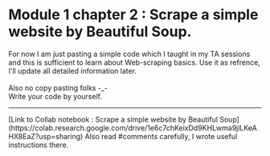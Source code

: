 # Module 1 chapter 2 : Scrape a simple website by Beautiful Soup.
For now I am just pasting a simple code which I taught in my TA sessions and this is sufficient to learn about Web-scraping basics. Use it as refrence, I'll update all detailed information later.
<br>
<br>
Also no copy pasting folks -_- <br> Write your code by yourself.
<hr>
[Link to Collab notebook : Scrape a simple website by Beautiful Soup](https://colab.research.google.com/drive/1e6c7chKeixDd9KHLwma9jlLKeAHX8EaZ?usp=sharing)
Also read #comments carefully, I wrote useful instructions there.
